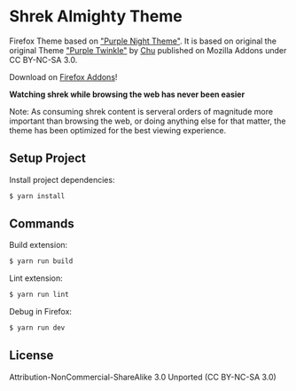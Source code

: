 # Shrek Almighty Theme

Firefox Theme based on ["Purple Night Theme"](https://addons.mozilla.org/en-US/firefox/addon/purple-night-theme/). It is based on original the original Theme ["Purple Twinkle"](https://addons.mozilla.org/de/firefox/addon/purple-twinkle/) by [Chu](https://addons.mozilla.org/de/firefox/user/12464975/) published on Mozilla Addons under CC BY-NC-SA 3.0.

Download on [Firefox Addons](https://addons.mozilla.org/de/firefox/addon/purple-night-theme/)!

**Watching shrek while browsing the web has never been easier**

Note: As consuming shrek content is serveral orders of magnitude more important than browsing the web, or doing anything else for that matter, the theme has been optimized for the best viewing experience.

## Setup Project

Install project dependencies:

```bash
$ yarn install
```

## Commands

Build extension:

```bash
$ yarn run build
```

Lint extension:

```bash
$ yarn run lint
```

Debug in Firefox:

```bash
$ yarn run dev
```

## License

Attribution-NonCommercial-ShareAlike 3.0 Unported (CC BY-NC-SA 3.0)
